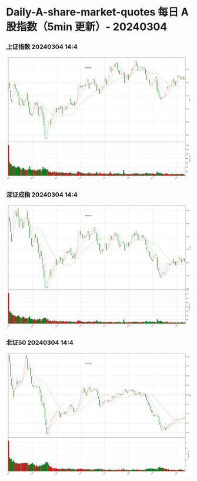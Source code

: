 
# Daily-A-share-market-quotes 每日 A 股指数（5min 更新）- 20240304

### 上证指数 20240304 14:4
![](./fig/2024/3/20240304-sh000001.png)

### 深证成指 20240304 14:4
![](./fig/2024/3/20240304-sz399001.png)

### 北证50 20240304 14:4
![](./fig/2024/3/20240304-bj899050.png)
